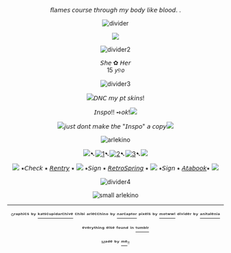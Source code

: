 <div align="center">
  
𝘧𝘭𝘢𝘮𝘦𝘴 𝘤𝘰𝘶𝘳𝘴𝘦 𝘵𝘩𝘳𝘰𝘶𝘨𝘩 𝘮𝘺 𝘣𝘰𝘥𝘺 𝘭𝘪𝘬𝘦 𝘣𝘭𝘰𝘰𝘥. .
  
![divider](https://64.media.tumblr.com/5b956bf379aebf03fb742e3cecfb02b6/384875cc12ff4362-bb/s2048x3072/a0ac4461da6c2e1b57615647f0bb0b61728ea19b.pnj)

<p align="center">
  <img src="https://64.media.tumblr.com/31ce3b50757763c70344250314b4f5bd/79c02e7422b6e32b-ec/s1280x1920/11f3933be11d67f573cd0734896d8ad201247d02.pnj"/>
</p>

<div align="center">

![divider2](https://64.media.tumblr.com/6d412bfad5b023bf7ca0e420b56e341d/384875cc12ff4362-b0/s640x960/b05f170bc331b9b744c22b0736413616ef9a3b20.pnj)

<div align="center">𝘚𝘩𝘦 ✿ 𝘏𝘦𝘳
<div align="center">15 𝘺୭𝘰


![divider3](https://64.media.tumblr.com/72e8f1bbfd8ebe88167690fbdce33d51/384875cc12ff4362-d9/s400x600/a7e43eef77442a9f549d219dacd24f25ec95ae4a.pnj)
<p align="center">
 

![](https://64.media.tumblr.com/3d4027430b2937147a296e3eb10d527e/91f74bd9989039ae-bb/s75x75_c1/a7047e96d71f12155634c10ba250ac8d2042f33b.gifv)𝘋𝘕𝘊 𝘮𝘺 𝘱𝘵 𝘴𝘬𝘪𝘯𝘴!

𝘐𝘯𝘴𝘱𝘰!! ➺𝘰𝘬!![](https://64.media.tumblr.com/f719de74748a655c0491a1335637bad2/91f74bd9989039ae-3e/s75x75_c1/ac935e8b9892d961b71d4ec72da825a7e46524c2.gifv)

![](https://64.media.tumblr.com/b6f6b55542d1f1d536f450bc5042736e/91f74bd9989039ae-8c/s75x75_c1/640ee6330595f47dd9d6a52090162df0573083b3.gifv)𝘫𝘶𝘴𝘵 𝘥𝘰𝘯𝘵 𝘮𝘢𝘬𝘦 𝘵𝘩𝘦 "𝘐𝘯𝘴𝘱𝘰" 𝘢 𝘤𝘰𝘱𝘺![](https://64.media.tumblr.com/453a73ac5f55e585d9bbbbc94b4acdba/91f74bd9989039ae-84/s75x75_c1/7b59f9f7da1c6cc5f78e76e934dbbf9f81541ca7.gifv)

![arlekino](https://64.media.tumblr.com/76301e2a75fed7f298e29437b8bc401a/79c02e7422b6e32b-69/s100x200/7cce3f4a5de90c92c8740bbe60451ffb978b97b1.pnj)


![](https://64.media.tumblr.com/7cd9cb830eaff859b6bc538f02c1167c/91f74bd9989039ae-4f/s75x75_c1/17ed5731d26587e7c57aee0f7c5b270db2fde145.gifv)➷[![1](https://64.media.tumblr.com/63da2be9792f54be1a7cc71e47818bd0/828870b2d99689c2-b1/s75x75_c1/72514a3f363f3701c3bb830c89ce5d3a555aa3cf.pnj)](https://rentry.co/linkrose)➷[![2](https://64.media.tumblr.com/e15cdc53fe9810a04873f876f09a57e9/828870b2d99689c2-db/s75x75_c1/703fb8a8389c30b88b84ce08b67049e8891c9c70.pnj)](https://rentry.co/marchthefontain)➷[![3](https://64.media.tumblr.com/022a22573d89c8013404b4fcb91ab53f/828870b2d99689c2-53/s75x75_c1/dfaa245137fc6a286a52aad01fdd3d65574bdda9.pnj)](https://rentry.co/byiInts)➷![](https://64.media.tumblr.com/7cd9cb830eaff859b6bc538f02c1167c/91f74bd9989039ae-4f/s75x75_c1/17ed5731d26587e7c57aee0f7c5b270db2fde145.gifv)

![](https://64.media.tumblr.com/ef4f90e2fce22df75b2999f50020f58c/91f74bd9989039ae-b3/s75x75_c1/1c9b9f71e3da6b7f6fd2d072beeec0ace7790c8b.gifv) ⭑𝘊𝘩𝘦𝘤𝘬 ⭑ [𝘙𝘦𝘯𝘵𝘳𝘺](https://rentry.co/FurinaTheFontaine) ⭑  ![](https://64.media.tumblr.com/834a4d05975430e9f2ce2edc31e3b60b/91f74bd9989039ae-80/s75x75_c1/a6b1627af7457726e91d2812bcc10e07e4dc2c1f.gifv) ⭑𝘚𝘪𝘨𝘯 ⭑ [𝘙𝘦𝘵𝘳𝘰𝘚𝘱𝘳𝘪𝘯𝘨](https://retrospring.net/@FurinaTheFontain) ⭑  ![](https://64.media.tumblr.com/ef4f90e2fce22df75b2999f50020f58c/91f74bd9989039ae-b3/s75x75_c1/1c9b9f71e3da6b7f6fd2d072beeec0ace7790c8b.gifv) ⭑𝘚𝘪𝘨𝘯 ⭑ [𝘈𝘵𝘢𝘣𝘰𝘰𝘬](https://furinathefountain.atabook.org/)⭑ ![](https://64.media.tumblr.com/834a4d05975430e9f2ce2edc31e3b60b/91f74bd9989039ae-80/s75x75_c1/a6b1627af7457726e91d2812bcc10e07e4dc2c1f.gifv)

![divider4](https://64.media.tumblr.com/72e8f1bbfd8ebe88167690fbdce33d51/384875cc12ff4362-d9/s400x600/a7e43eef77442a9f549d219dacd24f25ec95ae4a.pnj)


![small arlekino](https://64.media.tumblr.com/742b1329e4e4756ee6223dee1c0f77c7/392d767f229b066b-43/s100x200/bfb2708305536808484222bea05661f0788cda90.pnj)

---
ᴳʳᵃᵖʰⁱᶜˢ ᵇʸ [ᵏᵃᵗˢᶜᵘᵖⁱᵈᵃʳᶜʰⁱᵛᵉ](https://www.tumblr.com/katscupidarchive) ᶜʰⁱᵇⁱ ᵃʳˡᵉᶜᶜʰⁱⁿᵒ ᵇʸ [ⁿᵃʳᶜᵃᵖᵗᵒʳ](https://www.tumblr.com/narcaptor) ᵖⁱˣᵉˡˢ ᵇʸ [ᵐᵒᵗʷʷˡ](https://www.tumblr.com/motwwl) ᵈⁱᵛⁱᵈᵉʳ ᵇʸ [ᵃⁿⁱᵗᵃˡᵉⁿⁱᵃ](https://www.tumblr.com/anitalenia) 

ᵉᵛᵉʳʸᵗʰⁱⁿᵍ ᵉˡˢᵉ ᶠᵒᵘⁿᵈ ⁱⁿ  [ᵗᵘᵐᵇˡʳ](https://www.tumblr.com)

ᴹᵃᵈᵉ ᵇʸ [ᵐᵉ](https://github.com/FurinaTheFountain)ᵎᵎ
